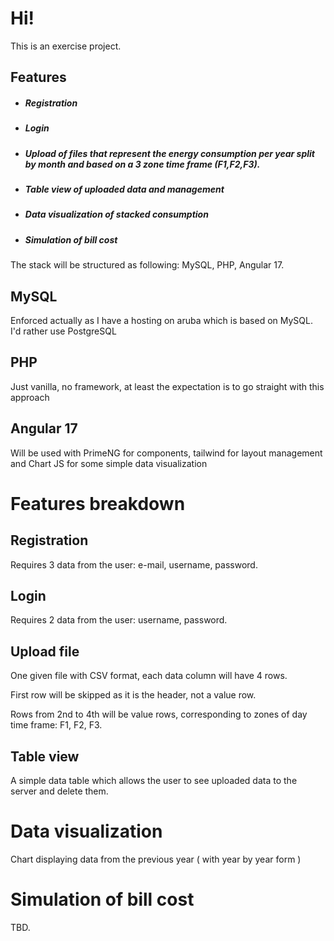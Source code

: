 # Hi!

This is an exercise project.

## Features

- ##### Registration
- ##### Login
- ##### Upload of files that represent the energy consumption per year split by month and based on a 3 zone time frame (F1,F2,F3).
- ##### Table view of uploaded data and management
- ##### Data visualization of stacked consumption
- ##### Simulation of bill cost

The stack will be structured as following: MySQL, PHP, Angular 17.

## MySQL

Enforced actually as I have a hosting on aruba which is based on MySQL. I'd rather use PostgreSQL

## PHP

Just vanilla, no framework, at least the expectation is to go straight with this approach

## Angular 17

Will be used with PrimeNG for components, tailwind for layout management and Chart JS for some simple data visualization


# Features breakdown

## Registration

Requires 3 data from the user: e-mail, username, password.

## Login

Requires 2 data from the user: username, password.

## Upload file

One given file with CSV format, each data column will have 4 rows.

First row will be skipped as it is the header, not a value row.

Rows from 2nd to 4th will be value rows, corresponding to zones of day time frame: F1, F2, F3.

## Table view

A simple data table which allows the user to see uploaded data to the server and delete them.

# Data visualization

Chart displaying data from the previous year ( with year by year form )

# Simulation of bill cost

TBD.

